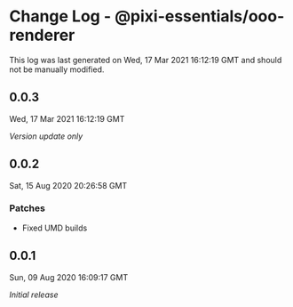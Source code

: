# Change Log - @pixi-essentials/ooo-renderer

This log was last generated on Wed, 17 Mar 2021 16:12:19 GMT and should not be manually modified.

## 0.0.3
Wed, 17 Mar 2021 16:12:19 GMT

*Version update only*

## 0.0.2
Sat, 15 Aug 2020 20:26:58 GMT

### Patches

- Fixed UMD builds

## 0.0.1
Sun, 09 Aug 2020 16:09:17 GMT

*Initial release*

